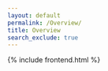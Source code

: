 ```yaml
---
layout: default
permalink: /Overview/
title: Overview
search_exclude: true
---
```


{% include frontend.html %}